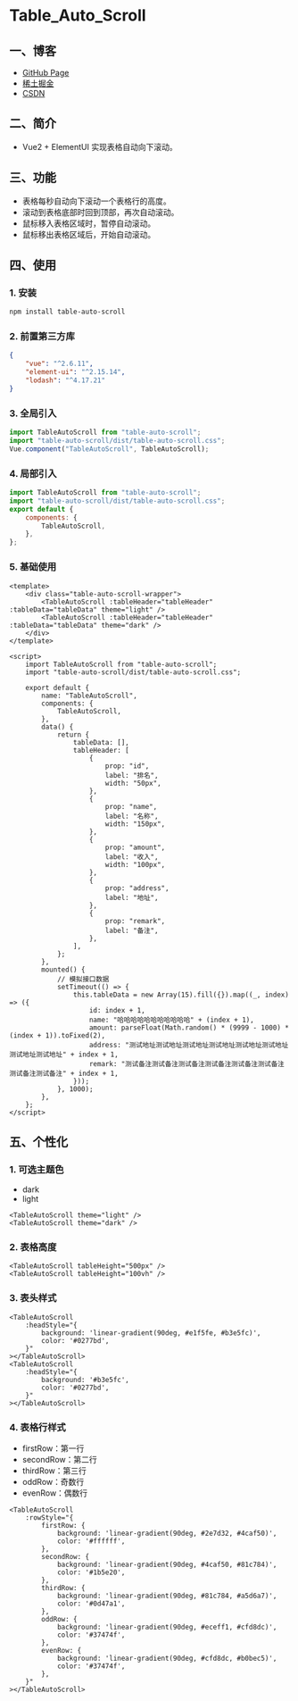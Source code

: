 # Table_Auto_Scroll

## 一、博客

- [GitHub Page](https://yuziikuko.github.io/)
- [稀土掘金](https://juejin.cn/post/7209928548601610296)
- [CSDN](http://t.csdn.cn/WwqGp)

## 二、简介

- Vue2 + ElementUI 实现表格自动向下滚动。

## 三、功能

- 表格每秒自动向下滚动一个表格行的高度。
- 滚动到表格底部时回到顶部，再次自动滚动。
- 鼠标移入表格区域时，暂停自动滚动。
- 鼠标移出表格区域后，开始自动滚动。

## 四、使用

### 1. 安装

```bash
npm install table-auto-scroll
```

### 2. 前置第三方库

```json
{
    "vue": "^2.6.11",
    "element-ui": "^2.15.14",
    "lodash": "^4.17.21"
}
```

### 3. 全局引入

```js
import TableAutoScroll from "table-auto-scroll";
import "table-auto-scroll/dist/table-auto-scroll.css";
Vue.component("TableAutoScroll", TableAutoScroll);
```

### 4. 局部引入

```js
import TableAutoScroll from "table-auto-scroll";
import "table-auto-scroll/dist/table-auto-scroll.css";
export default {
    components: {
        TableAutoScroll,
    },
};
```

### 5. 基础使用

```vue
<template>
    <div class="table-auto-scroll-wrapper">
        <TableAutoScroll :tableHeader="tableHeader" :tableData="tableData" theme="light" />
        <TableAutoScroll :tableHeader="tableHeader" :tableData="tableData" theme="dark" />
    </div>
</template>

<script>
    import TableAutoScroll from "table-auto-scroll";
    import "table-auto-scroll/dist/table-auto-scroll.css";

    export default {
        name: "TableAutoScroll",
        components: {
            TableAutoScroll,
        },
        data() {
            return {
                tableData: [],
                tableHeader: [
                    {
                        prop: "id",
                        label: "排名",
                        width: "50px",
                    },
                    {
                        prop: "name",
                        label: "名称",
                        width: "150px",
                    },
                    {
                        prop: "amount",
                        label: "收入",
                        width: "100px",
                    },
                    {
                        prop: "address",
                        label: "地址",
                    },
                    {
                        prop: "remark",
                        label: "备注",
                    },
                ],
            };
        },
        mounted() {
            // 模拟接口数据
            setTimeout(() => {
                this.tableData = new Array(15).fill({}).map((_, index) => ({
                    id: index + 1,
                    name: "哈哈哈哈哈哈哈哈哈哈哈" + (index + 1),
                    amount: parseFloat(Math.random() * (9999 - 1000) * (index + 1)).toFixed(2),
                    address: "测试地址测试地址测试地址测试地址测试地址测试地址测试地址测试地址" + index + 1,
                    remark: "测试备注测试备注测试备注测试备注测试备注测试备注测试备注测试备注" + index + 1,
                }));
            }, 1000);
        },
    };
</script>
```

## 五、个性化

### 1. 可选主题色

- dark
- light

```vue
<TableAutoScroll theme="light" />
<TableAutoScroll theme="dark" />
```

### 2. 表格高度

```vue
<TableAutoScroll tableHeight="500px" />
<TableAutoScroll tableHeight="100vh" />
```

### 3. 表头样式

```vue
<TableAutoScroll
    :headStyle="{
        background: 'linear-gradient(90deg, #e1f5fe, #b3e5fc)',
        color: '#0277bd',
    }"
></TableAutoScroll>
<TableAutoScroll
    :headStyle="{
        background: '#b3e5fc',
        color: '#0277bd',
    }"
></TableAutoScroll>
```

### 4. 表格行样式

- firstRow：第一行
- secondRow：第二行
- thirdRow：第三行
- oddRow：奇数行
- evenRow：偶数行

```vue
<TableAutoScroll
    :rowStyle="{
        firstRow: {
            background: 'linear-gradient(90deg, #2e7d32, #4caf50)',
            color: '#ffffff',
        },
        secondRow: {
            background: 'linear-gradient(90deg, #4caf50, #81c784)',
            color: '#1b5e20',
        },
        thirdRow: {
            background: 'linear-gradient(90deg, #81c784, #a5d6a7)',
            color: '#0d47a1',
        },
        oddRow: {
            background: 'linear-gradient(90deg, #eceff1, #cfd8dc)',
            color: '#37474f',
        },
        evenRow: {
            background: 'linear-gradient(90deg, #cfd8dc, #b0bec5)',
            color: '#37474f',
        },
    }"
></TableAutoScroll>
```
